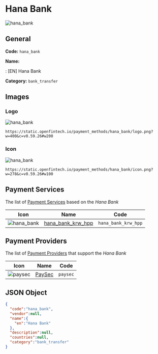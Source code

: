 
# Hana Bank 
![hana_bank](https://static.openfintech.io/payment_methods/hana_bank/logo.png?w=400&c=v0.59.26#w200)  

## General 
**Code:** `hana_bank` 
 
**Name:** 
 
:	[EN] Hana Bank 
 
**Category:** `bank_transfer` 
 

## Images 

### Logo 
![hana_bank](https://static.openfintech.io/payment_methods/hana_bank/logo.png?w=400&c=v0.59.26#w200)  

```
https://static.openfintech.io/payment_methods/hana_bank/logo.png?w=400&c=v0.59.26#w200
```  

### Icon 
![hana_bank](https://static.openfintech.io/payment_methods/hana_bank/icon.png?w=278&c=v0.59.26#w100)  

```
https://static.openfintech.io/payment_methods/hana_bank/icon.png?w=278&c=v0.59.26#w100
```  

## Payment Services 
 
The list of [Payment Services](/payment-services/) based on the _Hana Bank_ 

|Icon|Name|Code| 
|:---:|:---:|:---:| 
|![hana_bank](https://static.openfintech.io/payment_methods/hana_bank/icon.png?w=278&c=v0.59.26#w100) |[hana_bank_krw_hpp](/payment-services/hana_bank_krw_hpp/)|`hana_bank_krw_hpp`| 
 

## Payment Providers 
 
The list of [Payment Providers](/payment-providers/) that support the _Hana Bank_ 

|Icon|Name|Code| 
|:---:|:---:|:---:| 
|![paysec](https://static.openfintech.io/payment_providers/paysec/icon.png?w=278&c=v0.59.26#w100) |[PaySec](/payment-providers/paysec/)|`paysec`| 
 

## JSON Object 

```json
{
  "code":"hana_bank",
  "vendor":null,
  "name":{
    "en":"Hana Bank"
  },
  "description":null,
  "countries":null,
  "category":"bank_transfer"
}
```  
